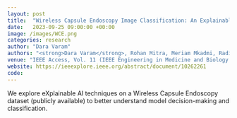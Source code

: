 ```yaml
---
layout: post
title:  "Wireless Capsule Endoscopy Image Classification: An Explainable AI Approach"
date:   2023-09-25 09:00:00 +00:00
image: /images/WCE.png
categories: research
author: "Dara Varam"
authors: "<strong>Dara Varam</strong>, Rohan Mitra, Meriam Mkadmi, Radi Aman Riyas, Diaa A. Abuhani, Salam Dhou, and Ayman Alzaatreh"
venue: "IEEE Access, Vol. 11 (IEEE Engineering in Medicine and Biology Society Section)"
website: https://ieeexplore.ieee.org/abstract/document/10262261
code:
---
```


We explore eXplainable AI techniques on a Wireless Capsule Endoscopy dataset (publicly available) to better understand model decision-making and classification. 
